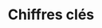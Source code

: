 ---
title: Chiffres clés
subtitle:
widget: featurette
weight: 20

feature:
- name: 14
  description: Elèves-tuteurs
  icon: chart-line
  icon_pack: fas
- name: 6
  description: Mentors
  icon: user-graduate
  icon_pack: fas
- name: 200+
  description: Heures de soutien scolaire à Pierresvives
  icon: clock
  icon_pack: fas
---